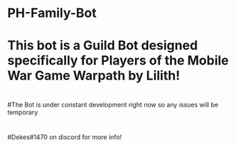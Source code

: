 # PH-Family-Bot
# This bot is a Guild Bot designed specifically for Players of the Mobile War Game Warpath by Lilith!
#
#The Bot is under constant development right now so any issues will be temporary
#
#Dekes#1470 on discord for more info!
